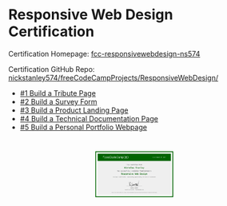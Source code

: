 # Responsive Web Design Certification

Certification Homepage: [fcc-responsivewebdesign-ns574](https://fcc-responsivewebdesign-ns574.herokuapp.com/)

Certification GitHub Repo: [nickstanley574/freeCodeCampProjects/ResponsiveWebDesign/](https://github.com/nickstanley574/freeCodeCampProjects/tree/master/ResponsiveWebDesign)

* [#1 Build a Tribute Page](https://fcc-responsivewebdesign-ns574.herokuapp.com/Build-a-Trubute-Page/)
* [#2 Build a Survey Form](https://fcc-responsivewebdesign-ns574.herokuapp.com/Survey-Form/)
* [#3 Build a Product Landing Page](https://fcc-responsivewebdesign-ns574.herokuapp.com/Product-Landing-Page/)
* [#4 Build a Technical Documentation Page](https://fcc-responsivewebdesign-ns574.herokuapp.com/Technical-Documentation-Page/)
* [#5 Build a Personal Portfolio Webpage](https://fcc-responsivewebdesign-ns574.herokuapp.com/PersonalPortfolioWebpage/)


<div style="padding: 25px; text-align: center;">
    <img src="ResponsiveWebDesignCertificate.png" alt="FCC Responsive Web Design Certificate" width="35%"/>
</div>